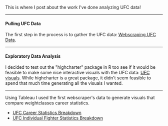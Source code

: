 This is where I post about the work I've done analyzing UFC data!

---
#### Pulling UFC Data

The first step in the process is to gather the UFC data: [Webscraping UFC Data](https://richard-j-obrien.github.io/2020-03-21-1-UFC-Webscraper-Report/).

---
#### Exploratory Data Analysis

I decided to test out the "highcharter" package in R too see if it would be feasible to make some nice interactive visuals with the UFC data: [UFC visuals](https://richard-j-obrien.github.io/2020-03-24-Interactive-Highcharter/). While highcharter is a great package, it didn't seem feasible to spend that much time generating all the visuals I wanted.


---
Using Tableau I used the first webscraper's data to generate visuals that compare weightclasses career statistics.
- [UFC Career Statistics Breakdown](https://public.tableau.com/profile/richard2368#!/vizhome/UFCCareerStatisticsBreakdown/Dashboard1)
- [UFC Individual Fighter Statistics Breakdown]()
